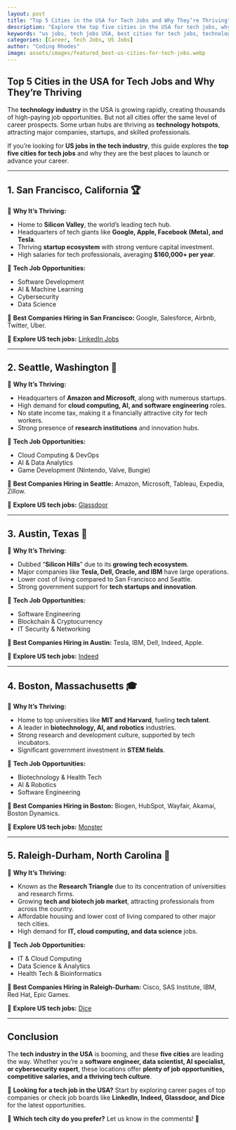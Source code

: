 ```yaml
---
layout: post
title: "Top 5 Cities in the USA for Tech Jobs and Why They’re Thriving"
description: "Explore the top five cities in the USA for tech jobs, why they are booming, and what makes them attractive to tech professionals. Find the best opportunities in the tech industry."
keywords: "us jobs, tech jobs USA, best cities for tech jobs, technology careers, thriving tech hubs, IT job opportunities"
categories: [Career, Tech Jobs, US Jobs]
author: "Coding Rhodes"
image: assets/images/featured_best-us-cities-for-tech-jobs.webp
---
```


## **Top 5 Cities in the USA for Tech Jobs and Why They’re Thriving**

The **technology industry** in the USA is growing rapidly, creating thousands of high-paying job opportunities. But not all cities offer the same level of career prospects. Some urban hubs are thriving as **technology hotspots**, attracting major companies, startups, and skilled professionals.

If you’re looking for **US jobs in the tech industry**, this guide explores the **top five cities for tech jobs** and why they are the best places to launch or advance your career.

---

## **1. San Francisco, California** 🏆

🔹 **Why It’s Thriving:**  
- Home to **Silicon Valley**, the world’s leading tech hub.
- Headquarters of tech giants like **Google, Apple, Facebook (Meta), and Tesla**.
- Thriving **startup ecosystem** with strong venture capital investment.
- High salaries for tech professionals, averaging **$160,000+ per year**.

🔹 **Tech Job Opportunities:**  
- Software Development
- AI & Machine Learning
- Cybersecurity
- Data Science

📌 **Best Companies Hiring in San Francisco:** Google, Salesforce, Airbnb, Twitter, Uber.

📌 **Explore US tech jobs:** [LinkedIn Jobs](https://www.linkedin.com/jobs/)

---

## **2. Seattle, Washington** 🌲

🔹 **Why It’s Thriving:**  
- Headquarters of **Amazon and Microsoft**, along with numerous startups.
- High demand for **cloud computing, AI, and software engineering** roles.
- No state income tax, making it a financially attractive city for tech workers.
- Strong presence of **research institutions** and innovation hubs.

🔹 **Tech Job Opportunities:**  
- Cloud Computing & DevOps
- AI & Data Analytics
- Game Development (Nintendo, Valve, Bungie)

📌 **Best Companies Hiring in Seattle:** Amazon, Microsoft, Tableau, Expedia, Zillow.

📌 **Explore US tech jobs:** [Glassdoor](https://www.glassdoor.com/)

---

## **3. Austin, Texas** 🤠

🔹 **Why It’s Thriving:**  
- Dubbed “**Silicon Hills**” due to its **growing tech ecosystem**.
- Major companies like **Tesla, Dell, Oracle, and IBM** have large operations.
- Lower cost of living compared to San Francisco and Seattle.
- Strong government support for **tech startups and innovation**.

🔹 **Tech Job Opportunities:**  
- Software Engineering
- Blockchain & Cryptocurrency
- IT Security & Networking

📌 **Best Companies Hiring in Austin:** Tesla, IBM, Dell, Indeed, Apple.

📌 **Explore US tech jobs:** [Indeed](https://www.indeed.com/)

---

## **4. Boston, Massachusetts** 🎓

🔹 **Why It’s Thriving:**  
- Home to top universities like **MIT and Harvard**, fueling **tech talent**.
- A leader in **biotechnology, AI, and robotics** industries.
- Strong research and development culture, supported by tech incubators.
- Significant government investment in **STEM fields**.

🔹 **Tech Job Opportunities:**  
- Biotechnology & Health Tech
- AI & Robotics
- Software Engineering

📌 **Best Companies Hiring in Boston:** Biogen, HubSpot, Wayfair, Akamai, Boston Dynamics.

📌 **Explore US tech jobs:** [Monster](https://www.monster.com/)

---

## **5. Raleigh-Durham, North Carolina** 🌳

🔹 **Why It’s Thriving:**  
- Known as the **Research Triangle** due to its concentration of universities and research firms.
- Growing **tech and biotech job market**, attracting professionals from across the country.
- Affordable housing and lower cost of living compared to other major tech cities.
- High demand for **IT, cloud computing, and data science** jobs.

🔹 **Tech Job Opportunities:**  
- IT & Cloud Computing
- Data Science & Analytics
- Health Tech & Bioinformatics

📌 **Best Companies Hiring in Raleigh-Durham:** Cisco, SAS Institute, IBM, Red Hat, Epic Games.

📌 **Explore US tech jobs:** [Dice](https://www.dice.com/)

---

## **Conclusion**

The **tech industry in the USA** is booming, and these **five cities** are leading the way. Whether you’re a **software engineer, data scientist, AI specialist, or cybersecurity expert**, these locations offer **plenty of job opportunities, competitive salaries, and a thriving tech culture**.

🚀 **Looking for a tech job in the USA?** Start by exploring career pages of top companies or check job boards like **LinkedIn, Indeed, Glassdoor, and Dice** for the latest opportunities.

🔹 **Which tech city do you prefer?** Let us know in the comments! 💬

